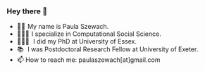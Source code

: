 ### Hey there 👋

- 🚶‍♀️   My name is Paula Szewach.
- 👩🏽‍💻   I specialize in Computational Social Science.
- 👩🏻‍🎓   I did my PhD at University of Essex.
- 📚   I was Postdoctoral Research Fellow at University of Exeter.
- 📫   How to reach me: paulaszewach[at]gmail.com


